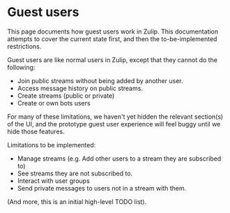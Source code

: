 # Guest users

This page documents how guest users work in Zulip.  This documentation
attempts to cover the current state first, and then the
to-be-implemented restrictions.

Guest users are like normal users in Zulip, except that they cannot do
the following:

* Join public streams without being added by another user.
* Access message history on public streams.
* Create streams (public or private)
* Create or own bots users

For many of these limitations, we haven't yet hidden the relevant
section(s) of the UI, and the prototype guest user experience will
feel buggy until we hide those features.

Limitations to be implemented:
* Manage streams (e.g. Add other users to a stream they are subscribed
  to)
* See streams they are not subscribed to.
* Interact with user groups
* Send private messages to users not in a stream with them.

(And more, this is an initial high-level TODO list).

